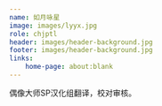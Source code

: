 ```yaml
---
name: 如月咏星
image: images/lyyx.jpg
role: chjptl
header: images/header-background.jpg
footer: images/header-background.jpg
links:
    home-page: about:blank
---
```


偶像大师SP汉化组翻译，校对审核。
